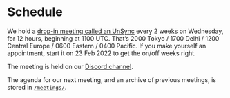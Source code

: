 # Schedule

We hold a [drop-in meeting called an UnSync](https://hackmd.io/@dhh1128/Sk5_Gb2J9) every 2 weeks on Wednesday, for 12 hours, beginning at 1100 UTC. That’s 2000 Tokyo / 1700 Delhi / 1200 Central Europe / 0600 Eastern / 0400 Pacific. If you make yourself an appointment, start it on 23 Feb 2022 to get the on/off weeks right.

The meeting is held on our [Discord channel](https://discord.gg/eNN4Wns6Jb).

The agenda for our next meeting, and an archive of previous meetings, is stored in [`/meetings/`](meetings/).
